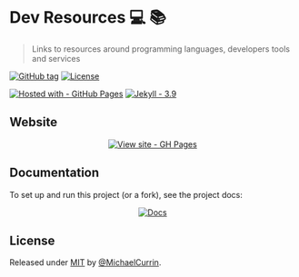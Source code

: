 # Dev Resources 💻 📚
> Links to resources around programming languages, developers tools and services

[![GitHub tag](https://img.shields.io/github/tag/MichaelCurrin/dev-resources?include_prereleases&sort=semver)](https://github.com/MichaelCurrin/dev-resources/releases/)
[![License](https://img.shields.io/badge/License-MIT-blue)](#license)

[![Hosted with - GitHub Pages](https://img.shields.io/badge/Hosted_with-GitHub_Pages-blue?logo=github&logoColor=white)](https://pages.github.com/)
[![Jekyll - 3.9](https://img.shields.io/badge/Jekyll-3.9-blue?logo=jekyll&logoColor=white)](https://jekyllrb.com)


## Website

<div align="center">

[![View site - GH Pages](https://img.shields.io/static/v1?label=View+site&message=GH+Pages&color=2ea44f&style=for-the-badge)](https://michaelcurrin.github.io/dev-resources/)

</div>


## Documentation

To set up and run this project (or a fork), see the project docs:

<div align="center">

[![Docs](https://img.shields.io/badge/View-Documentation-blue?style=for-the-badge)](/docs/)

</div>


## License

Released under [MIT](/LICENSE) by [@MichaelCurrin](https://github.com/MichaelCurrin).
